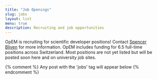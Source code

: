 ```yaml
---
title: "Job Openings"
slug: jobs
layout: list
menu: true
description: Recruiting and job opportunities
---
```


OpEM is recruiting for scientific developer positions! Contact [Spencer
Bliven](mailto:spencer.bliven@psi.ch) for more information. OpEM includes
funding for 6.5 full-time positions across Switzerland. Most positions are not
yet listed but will be posted soon here and on university job sites.

{% comment %}
Any post with the 'jobs' tag will appear below
{% endcomment %}